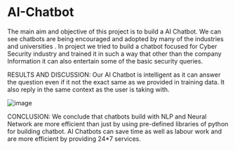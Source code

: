 # AI-Chatbot

The main aim and objective of this project is to build a AI Chatbot. We can see chatbots are being encouraged and adopted by many of the industries and universities . In project we tried to build a chatbot focused for Cyber Security industry and trained it in such a way that other than the company Information it can also entertain some of the basic security queries.

RESULTS AND DISCUSSION:
Our AI Chatbot is intelligent as it can answer the question even if it not the exact same as we provided in training data. It also reply in the same context as the user is taking with.


![image](https://user-images.githubusercontent.com/87609938/133934516-0a74f635-474b-4a62-828d-0c9a023aea88.png)


CONCLUSION:
We conclude that chatbots build with NLP and Neural Network are more efficient than just by using pre-defined libraries of python for building chatbot. AI Chatbots can save time as well as labour work and are more efficient by providing  24*7 services.







